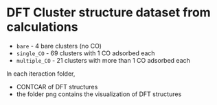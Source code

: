 # DFT Cluster structure dataset from calculations
- `bare` - 4 bare clusters (no CO)
- `single_CO` - 69 clusters with 1 CO adsorbed each 
- `multiple_CO` - 21 clusters with more than 1 CO adsorbed each 

In each iteraction folder, 
- CONTCAR of DFT structures
- the folder png contains the visualization of DFT structures